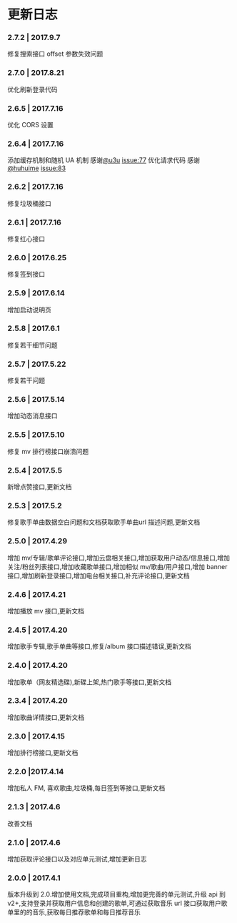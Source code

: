 # 更新日志
### 2.7.2 | 2017.9.7
修复搜索接口 offset 参数失效问题

### 2.7.0 | 2017.8.21
优化刷新登录代码

### 2.6.5 | 2017.7.16
优化 CORS 设置

### 2.6.4 | 2017.7.16
添加缓存机制和随机 UA 机制 感谢[@u3u](https://github.com/u3u) 
[issue:77](https://github.com/Binaryify/NeteaseCloudMusicApi/issues/77)
优化请求代码 感谢 [@huhuime](https://github.com/huhuime) 
[issue:83](https://github.com/Binaryify/NeteaseCloudMusicApi/issues/83)

### 2.6.2 | 2017.7.16
修复垃圾桶接口

### 2.6.1 | 2017.7.16
修复红心接口

### 2.6.0 | 2017.6.25
修复签到接口

### 2.5.9 | 2017.6.14
增加启动说明页

### 2.5.8 | 2017.6.1
修复若干细节问题

### 2.5.7 | 2017.5.22
修复若干问题

### 2.5.6 | 2017.5.14
增加动态消息接口

### 2.5.5 | 2017.5.10
修复 mv 排行榜接口崩溃问题

### 2.5.4 | 2017.5.5
新增点赞接口,更新文档

### 2.5.3 | 2017.5.2
修复歌手单曲数据空白问题和文档获取歌手单曲url 描述问题,更新文档

### 2.5.0 | 2017.4.29
增加 mv/专辑/歌单评论接口,增加云盘相关接口,增加获取用户动态/信息接口,增加关注/粉丝列表接口,增加收藏歌单接口,增加相似 mv/歌曲/用户接口,增加 banner 接口,增加刷新登录接口,增加电台相关接口,补充评论接口,更新文档

### 2.4.6 | 2017.4.21
增加播放 mv 接口,更新文档

### 2.4.5 | 2017.4.20
增加歌手专辑,歌手单曲等接口,修复/album 接口描述错误,更新文档

### 2.4.0 | 2017.4.20
增加歌单（网友精选碟),新碟上架,热门歌手等接口,更新文档

### 2.3.4 | 2017.4.20
增加歌曲详情接口,更新文档

### 2.3.0 | 2017.4.15
增加排行榜接口,更新文档

### 2.2.0 |2017.4.14
增加私人 FM, 喜欢歌曲,垃圾桶,每日签到等接口,更新文档

### 2.1.3 | 2017.4.6
改善文档

### 2.1.0 | 2017.4.6
增加获取评论接口以及对应单元测试,增加更新日志

### 2.0.0 | 2017.4.1
版本升级到 2.0.增加使用文档,完成项目重构,增加更完善的单元测试,升级 api 到 v2+,支持登录并获取用户信息和创建的歌单,可通过获取音乐 url 接口获取用户歌单里的的音乐,获取每日推荐歌单和每日推荐音乐

